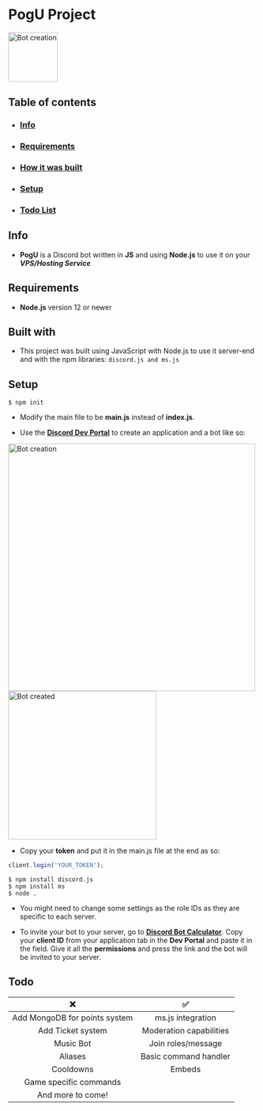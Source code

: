 # PogU Project
 <img src="https://cdn.betterttv.net/emote/5e4e7a1f08b4447d56a92967/2x" alt="Bot creation" width="100"/>



## Table of contents
* ### [Info](#info)
* ### [Requirements](#requirements)
* ### [How it was built](#built-with)
* ### [Setup](#setup)
* ### [Todo List](#todo)

## Info
*  **PogU** is a Discord bot written in **JS** and using **Node.js** to use it on your ***VPS/Hosting Service***

## Requirements
*  **Node.js** version 12 or newer
## Built with
*  This project was built using JavaScript with Node.js to use it server-end and with the npm libraries: `discord.js and ms.js`
## Setup
``` Shell
$ npm init
```
*  Modify the main file to be **main.js** instead of **index.js**.

*  Use the **[Discord Dev Portal](https://discord.com/developers)** to create an application and a bot like so:








<img src="https://miro.medium.com/max/6616/1*m6ujP95qBOoIgWgUiWMG_w.png" alt="Bot creation" width="500"/>
<img src="https://th.bing.com/th/id/OIP.P2A-vX8C8x0RUJQxpPjzKgHaEu?pid=ImgDet&rs=1" alt="Bot created" width="300"/>





*  Copy your **token** and put it in the main.js file at the end as so:
``` js
client.login('YOUR_TOKEN'); 
```

``` Shell
$ npm install discord.js
$ npm install ms
$ node . 
```
*  You might need to change some settings as the role IDs as they are specific to each server.

*  To invite your bot to your server, go to **[Discord Bot Calculator](https://discordapi.com/permissions.html)**. Copy your **client ID** from your application tab in the **Dev Portal** and paste it in the field. Give it all the **permissions** and press the link and the bot will be invited to your server. 


## Todo

| ❌ | ✅ | 
|:-----------:|:-----------:|
| Add MongoDB for points system | ms.js integration | 
| Add Ticket system | Moderation capabilities |
| Music Bot | Join roles/message | 
| Aliases | Basic command handler |
| Cooldowns | Embeds |
| Game specific commands |
| And more to come! | 